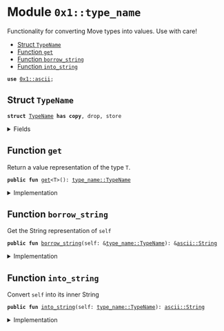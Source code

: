 
<a name="0x1_type_name"></a>

# Module `0x1::type_name`

Functionality for converting Move types into values. Use with care!


-  [Struct `TypeName`](#0x1_type_name_TypeName)
-  [Function `get`](#0x1_type_name_get)
-  [Function `borrow_string`](#0x1_type_name_borrow_string)
-  [Function `into_string`](#0x1_type_name_into_string)


<pre><code><b>use</b> <a href="ascii.md#0x1_ascii">0x1::ascii</a>;
</code></pre>



<a name="0x1_type_name_TypeName"></a>

## Struct `TypeName`



<pre><code><b>struct</b> <a href="type_name.md#0x1_type_name_TypeName">TypeName</a> <b>has</b> <b>copy</b>, drop, store
</code></pre>



<details>
<summary>Fields</summary>


<dl>
<dt>
<code>name: <a href="ascii.md#0x1_ascii_String">ascii::String</a></code>
</dt>
<dd>
 String representation of the type. All types are represented
 using their source syntax:
 "u8", "u64", "u128", "bool", "address", "vector", "signer" for ground types.
 Struct types are represented as fully qualified type names; e.g.
 <code>00000000000000000000000000000001::string::String</code> or
 <code>0000000000000000000000000000000a::module_name1::type_name1&lt;0000000000000000000000000000000a::module_name2::type_name2&lt;u64&gt;&gt;</code>
 Addresses are hex-encoded lowercase values of length ADDRESS_LENGTH (16, 20, or 32 depending on the Move platform)
</dd>
</dl>


</details>

<a name="0x1_type_name_get"></a>

## Function `get`

Return a value representation of the type <code>T</code>.


<pre><code><b>public</b> <b>fun</b> <a href="type_name.md#0x1_type_name_get">get</a>&lt;T&gt;(): <a href="type_name.md#0x1_type_name_TypeName">type_name::TypeName</a>
</code></pre>



<details>
<summary>Implementation</summary>


<pre><code><b>native</b> <b>public</b> <b>fun</b> <a href="type_name.md#0x1_type_name_get">get</a>&lt;T&gt;(): <a href="type_name.md#0x1_type_name_TypeName">TypeName</a>;
</code></pre>



</details>

<a name="0x1_type_name_borrow_string"></a>

## Function `borrow_string`

Get the String representation of <code>self</code>


<pre><code><b>public</b> <b>fun</b> <a href="type_name.md#0x1_type_name_borrow_string">borrow_string</a>(self: &<a href="type_name.md#0x1_type_name_TypeName">type_name::TypeName</a>): &<a href="ascii.md#0x1_ascii_String">ascii::String</a>
</code></pre>



<details>
<summary>Implementation</summary>


<pre><code><b>public</b> <b>fun</b> <a href="type_name.md#0x1_type_name_borrow_string">borrow_string</a>(self: &<a href="type_name.md#0x1_type_name_TypeName">TypeName</a>): &String {
    &self.name
}
</code></pre>



</details>

<a name="0x1_type_name_into_string"></a>

## Function `into_string`

Convert <code>self</code> into its inner String


<pre><code><b>public</b> <b>fun</b> <a href="type_name.md#0x1_type_name_into_string">into_string</a>(self: <a href="type_name.md#0x1_type_name_TypeName">type_name::TypeName</a>): <a href="ascii.md#0x1_ascii_String">ascii::String</a>
</code></pre>



<details>
<summary>Implementation</summary>


<pre><code><b>public</b> <b>fun</b> <a href="type_name.md#0x1_type_name_into_string">into_string</a>(self: <a href="type_name.md#0x1_type_name_TypeName">TypeName</a>): String {
    self.name
}
</code></pre>



</details>
